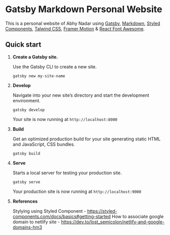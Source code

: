 # Gatsby Markdown Personal Website

This is a personal website of Abhy Nadar using [Gatsby](https://www.gatsbyjs.org/), [Markdown](https://www.markdownguide.org/), [Styled Components](https://styled-components.com/), [Talwind CSS](https://tailwindcss.com/), [Framer Motion](https://www.framer.com/motion/) & [React Font Awesome](https://github.com/FortAwesome/react-fontawesome).

## Quick start

1.  **Create a Gatsby site.**

    Use the Gatsby CLI to create a new site.

    ```shell
    gatsby new my-site-name 
    ```

2.  **Develop**

    Navigate into your new site’s directory and start the development environment.

    ```shell
    gatsby develop
    ```

    Your site is now running at `http://localhost:8000`

3.  **Build**

    Get an optimized production build for your site generating static HTML and JavaScript, CSS bundles.

    ```shell
    gatsby build
    ```

4.  **Serve**

    Starts a local server for testing your production site.

    ```shell
    gatsby serve
    ```

    Your production site is now running at `http://localhost:9000`

5. **References**
    
    Stylying using Styled Component - https://styled-components.com/docs/basics#getting-started
    How to associate google domain to netlify site - https://dev.to/lost_semicolon/netlify-and-google-domains-hm3
